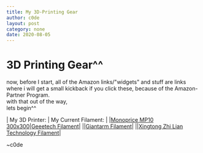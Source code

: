 ```yaml
---
title: My 3D-Printing Gear
author: c0de
layout: post
category: none
date: 2020-08-05
---
```

# 3D Printing Gear^^
now, before I start, all of the Amazon links/"widgets" and stuff are links where i will get a small kickback if you click these, because of the Amazon-Partner Program.  
with that out of the way,  
lets begin^^  
  
| My 3D Printer: | My Current Filament: |
|[Monoprice MP10 300x300](https://amzn.to/2PwMuE5)|[Geeetech Filament](https://amzn.to/3fwIEp6)|
||[Giantarm Filament](https://amzn.to/30uOALi)|
||[Xingtong Zhi Lian Technology Filament](https://amzn.to/30uxMUH)|
  
~c0de